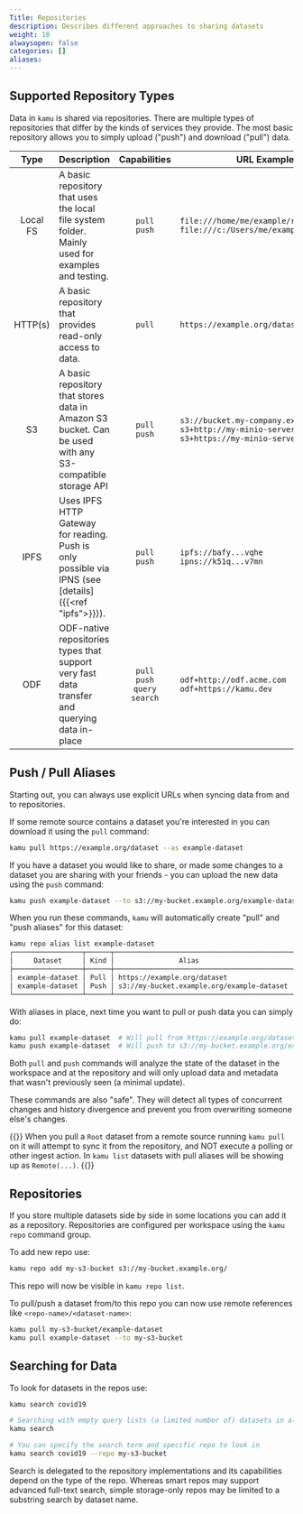 ```yaml
---
Title: Repositories
description: Describes different approaches to sharing datasets
weight: 10
alwaysopen: false
categories: []
aliases:
---
```


## Supported Repository Types
Data in `kamu` is shared via repositories. There are multiple types of repositories that differ by the kinds of services they provide. The most basic repository allows you to simply upload ("push") and download ("pull") data.

|   Type   | Description                                                                                             |                Capabilities                | URL Examples                                                                                                              |
| :------: | ------------------------------------------------------------------------------------------------------- | :----------------------------------------: | ------------------------------------------------------------------------------------------------------------------------- |
| Local FS | A basic repository that uses the local file system folder. Mainly used for examples and testing.        |             `pull`<br/>`push`              | `file:///home/me/example/repository`<br/>`file:///c:/Users/me/example/repository`                                         |
| HTTP(s)  | A basic repository that provides read-only access to data.                                              |                   `pull`                   | `https://example.org/dataset`                                                                                             |
|    S3    | A basic repository that stores data in Amazon S3 bucket. Can be used with any S3-compatible storage API |             `pull`<br/>`push`              | `s3://bucket.my-company.example`<br/>`s3+http://my-minio-server:9000/bucket`<br/>`s3+https://my-minio-server:9000/bucket` |
|   IPFS   | Uses IPFS HTTP Gateway for reading. Push is only possible via IPNS (see [details]({{<ref "ipfs">}})).   |             `pull`<br/>`push`              | `ipfs://bafy...vqhe`<br/>`ipns://k51q...v7mn`                                                                             |
|   ODF    | ODF-native repositories types that support very fast data transfer and querying data in-place           | `pull`<br/>`push`<br/>`query`<br/>`search` | `odf+http://odf.acme.com`<br/>`odf+https://kamu.dev`                                                                      |


## Push / Pull Aliases
Starting out, you can always use explicit URLs when syncing data from and to repositories.

If some remote source contains a dataset you're interested in you can download it using the `pull` command:
```bash
kamu pull https://example.org/dataset --as example-dataset
```

If you have a dataset you would like to share, or made some changes to a dataset you are sharing with your friends - you can upload the new data using the `push` command:
```bash
kamu push example-dataset --to s3://my-bucket.example.org/example-dataset
```

When you run these commands, `kamu` will automatically create "pull" and "push aliases" for this dataset:

```bash
kamu repo alias list example-dataset
┌─────────────────┬──────┬────────────────────────────────────────────┐
│     Dataset     │ Kind │                Alias                       │
├─────────────────┼──────┼────────────────────────────────────────────┤
│ example-dataset │ Pull │ https://example.org/dataset                │
│ example-dataset │ Push │ s3://my-bucket.example.org/example-dataset │
└─────────────────┴──────┴────────────────────────────────────────────┘
```

With aliases in place, next time you want to pull or push data you can simply do:
```bash
kamu pull example-dataset  # Will pull from https://example.org/dataset
kamu push example-dataset  # Will push to s3://my-bucket.example.org/example-dataset
```

Both `pull` and `push` commands will analyze the state of the dataset in the workspace and at the repository and will only upload data and metadata that wasn't previously seen (a minimal update).

These commands are also "safe". They will detect all types of concurrent changes and history divergence and prevent you from overwriting someone else's changes.

{{<note>}}
When you pull a `Root` dataset from a remote source running `kamu pull` on it will attempt to sync it from the repository, and NOT execute a polling or other ingest action. In `kamu list` datasets with pull aliases will be showing up as `Remote(...)`. 
{{</note>}}


## Repositories
If you store multiple datasets side by side in some locations you can add it as a repository. Repositories are configured per workspace using the `kamu repo` command group.

To add new repo use:
```bash
kamu repo add my-s3-bucket s3://my-bucket.example.org/
```

This repo will now be visible in `kamu repo list`.

To pull/push a dataset from/to this repo you can now use remote references like `<repo-name>/<dataset-name>`:
```bash
kamu pull my-s3-bucket/example-dataset
kamu pull example-dataset --to my-s3-bucket
```


## Searching for Data
To look for datasets in the repos use:

```bash
kamu search covid19

# Searching with empty query lists (a limited number of) datasets in all repos
kamu search

# You can specify the search term and specific repo to look in
kamu search covid19 --repo my-s3-bucket
```

Search is delegated to the repository implementations and its capabilities depend on the type of the repo. Whereas smart repos may support advanced full-text search, simple storage-only repos may be limited to a substring search by dataset name.
